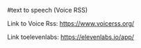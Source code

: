 #text to speech (Voice RSS)

Link to Voice Rss: https://www.voicerss.org/ 

Link toelevenlabs:  https://elevenlabs.io/app/
